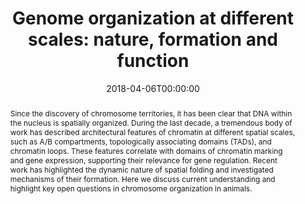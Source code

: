 ---
title: "Genome organization at different scales: nature, formation and function"
date: 2018-04-06T00:00:00
draft: false

# Authors. Comma separated list, e.g. `["Bob Smith", "David Jones"]`.
authors: ["**Jacques Serizay***", "Julie Ahringer"]

# Publication name and optional abbreviated version.
publication: "In *Current Opinion in Cell Biology*"
publication_short: "In *Curr Opin Cell Biol*"

# Abstract and optional shortened version.
abstract: "Since the discovery of chromosome territories, it has been clear that DNA within the nucleus is spatially organized. During the last decade, a tremendous body of work has described architectural features of chromatin at different spatial scales, such as A/B compartments, topologically associating domains (TADs), and chromatin loops. These features correlate with domains of chromatin marking and gene expression, supporting their relevance for gene regulation. Recent work has highlighted the dynamic nature of spatial folding and investigated mechanisms of their formation. Here we discuss current understanding and highlight key open questions in chromosome organization in animals."

Description: 
    Since the discovery of chromosome territories, it has been clear that DNA within the nucleus is spatially organized. During the last decade, a tremendous body of work has described architectural features of chromatin at different spatial scales, such as A/B compartments...

# Featured image thumbnail (optional)
image_preview: ""

# Is this a selected publication? (true/false)
selected: true

# Projects (optional).
projects: []

# Tags (optional).
tags: []

# Links (optional).
url_pdf: "https://www.sciencedirect.com/science/article/pii/S0955067417301722"
url_custom: [{name = "Curr. Op. Cell Biol.", url = "https://www.sciencedirect.com/science/article/pii/S0955067417301722"}]

# Does this page contain LaTeX math? (true/false)
math: false

# Does this page require source code highlighting? (true/false)
highlight: true
---